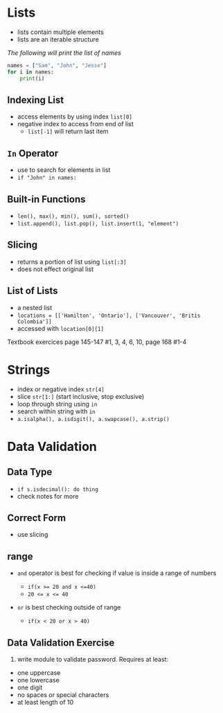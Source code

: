 # Lists 
- lists contain multiple elements
- lists are an iterable structure

*The following will print the list of names*
```python
names = ["Sam", "John", "Jesse"]
for i in names:
    print(i)
```

## Indexing List 
- access elements by using index `list[0]`
- negative index to access from end of list
    - `list[-1]` will return last item

## `In` Operator
- use to search for elements in list 
- `if "John" in names:`

## Built-in Functions 
- `len(), max(), min(), sum(), sorted()`
- `list.append(), list.pop(), list.insert(1, "element")`

## Slicing 
- returns a portion of list using `list[:3]`
- does not effect original list 

## List of Lists
- a nested list
- `locations = [['Hamilton', 'Ontario'], ['Vancouver', 'Britis Colombia']]`
- accessed with `location[0][1]`

Textbook exercices page 145-147 #1, 3, 4, 6, 10, page 168 #1-4

# Strings 
- index or negative index `str[4]`
- slice `str[1:]` (start inclusive, stop exclusive)
- loop through string using `in`
- search within string with `in`
- `a.isalpha(), a.isdigit(), a.swapcase(), a.strip()`

# Data Validation
## **Data Type**
- `if s.isdecimal(): do thing`
- check notes for more 

## **Correct Form**
- use slicing

## **range**
- `and` operator is best for checking if value is inside a range of numbers 

    - `if(x >= 20 and x <=40)`
    - `20 <= x <= 40`

- `or` is best checking outside of range

    - `if(x < 20 or x > 40)`

## Data Validation Exercise 
1. write module to validate password. Requires at least:
- one uppercase
- one lowercase 
- one digit 
- no spaces or special characters 
- at least length of 10 

